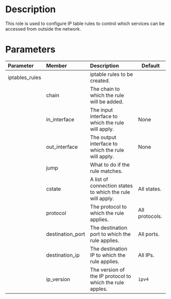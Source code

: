 # Description

This role is used to configure IP table rules to control which services can be accessed from outside the network. 

# Parameters

| Parameter      | Member           | Description                                               | Default        |
|:---------------|:-----------------|:----------------------------------------------------------|----------------|
| iptables_rules |                  | iptable rules to be created.                              |                |
|                | chain            | The chain to which the rule will be added.                |                |
|                | in_interface     | The input interface to which the rule will apply.         | None           |
|                | out_interface    | The output interface to which the rule will apply.        | None           |
|                | jump             | What to do if the rule matches.                           |                |
|                | cstate           | A list of connection states to which the rule will apply. | All states.    |
|                | protocol         | The protocol to which the rule applies.                   | All protocols. |
|                | destination_port | The destination port to which the rule applies.           | All ports.     |
|                | destination_ip   | The destination IP to which the rule applies.             | All IPs.       |
|                | ip_version       | The version of the IP protocol to which the rule apples.  | `ipv4`         |
